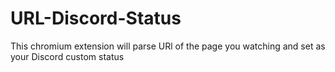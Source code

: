 # URL-Discord-Status
This chromium extension will parse URl of the page you watching and set as your Discord custom status
